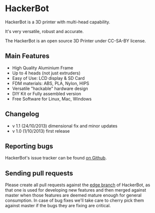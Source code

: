 HackerBot
=========

HackerBot is a 3D printer with multi-head capability.

It's very versatile, robust and accurate.

The HackerBot is an open source 3D Printer under CC-SA-BY license.


Main Features
--------------

* High Quality Aluminium Frame
* Up to 4 heads (not just extruders)
* Easy of Use: LCD display & SD Card
* FDM materials: ABS, PLA, Nylon, HIPS
* Versatile "hackable" hardware design
* DIY Kit or Fully assembled version
* Free Software for Linux, Mac, Windows


Changelog
-------------
* v 1.1 (24/10/2013) dimensional fix and minor updates
* v 1.0 (1/10/2013) first release


Reporting bugs
--------------
HackerBot's issue tracker can be found [on Github](https://github.com/OSHW/HackerBot/issues).


Sending pull requests
---------------------

Please create all pull requests against the [edge branch](https://github.com/OSHW/HackerBot/tree/edge) of HackerBot, as that one is used for developing new 
features and then merged against master when those features are deemed mature enough for general consumption. In case
of bug fixes we'll take care to cherry pick them against master if the bugs they are fixing are critical.


